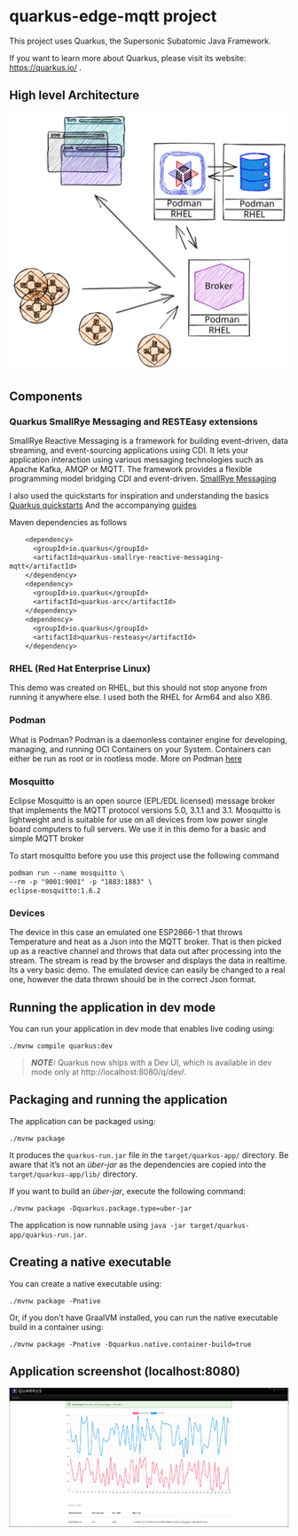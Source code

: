 # quarkus-edge-mqtt project

This project uses Quarkus, the Supersonic Subatomic Java Framework.

If you want to learn more about Quarkus, please visit its website: https://quarkus.io/ .

## High level Architecture
![image](images/arch.svg)


## Components

### Quarkus SmallRye Messaging and RESTEasy extensions
SmallRye Reactive Messaging is a framework for building event-driven, data streaming, and event-sourcing applications using CDI. 
It lets your application interaction using various messaging technologies such as Apache Kafka, AMQP or MQTT. 
The framework provides a flexible programming model bridging CDI and event-driven.
[SmallRye Messaging](https://smallrye.io/smallrye-reactive-messaging/smallrye-reactive-messaging/2/index.html)

I also used the quickstarts for inspiration and understanding the basics [Quarkus quickstarts](https://github.com/quarkusio/quarkus-quickstarts)
And the accompanying [guides](https://quarkus.io/guides/)

Maven dependencies as follows
```
    <dependency>
      <groupId>io.quarkus</groupId>
      <artifactId>quarkus-smallrye-reactive-messaging-mqtt</artifactId>
    </dependency>
    <dependency>
      <groupId>io.quarkus</groupId>
      <artifactId>quarkus-arc</artifactId>
    </dependency>
    <dependency>
      <groupId>io.quarkus</groupId>
      <artifactId>quarkus-resteasy</artifactId>
    </dependency>
```

### RHEL (Red Hat Enterprise Linux)
This demo was created on RHEL, but this should not stop anyone from running it anywhere else. 
I used both the RHEL for Arm64 and also X86. 

### Podman
What is Podman? Podman is a daemonless container engine for developing, managing, and running OCI Containers on your System. 
Containers can either be run as root or in rootless mode.
More on Podman [here](https://podman.io/getting-started/)


### Mosquitto
Eclipse Mosquitto is an open source (EPL/EDL licensed) message broker that implements the MQTT protocol versions 5.0, 3.1.1 and 3.1. 
Mosquitto is lightweight and is suitable for use on all devices from low power single board computers to full servers.
We use it in this demo for a basic and simple MQTT broker

To start mosquitto before you use this project use the following command 

```
podman run --name mosquitto \
--rm -p "9001:9001" -p "1883:1883" \
eclipse-mosquitto:1.6.2
```

### Devices
The device in this case an emulated one ESP2866-1 that throws Temperature and heat as a Json into the MQTT broker.
That is then picked up as a reactive channel and throws that data out after processing into the stream. 
The stream is read by the browser and displays the data in realtime. 
Its a very basic demo. The emulated device can easily be changed to a real one, however the data thrown should be in the correct Json format.


## Running the application in dev mode

You can run your application in dev mode that enables live coding using:
```shell script
./mvnw compile quarkus:dev
```

> **_NOTE:_**  Quarkus now ships with a Dev UI, which is available in dev mode only at http://localhost:8080/q/dev/.

## Packaging and running the application

The application can be packaged using:
```shell script
./mvnw package
```
It produces the `quarkus-run.jar` file in the `target/quarkus-app/` directory.
Be aware that it’s not an _über-jar_ as the dependencies are copied into the `target/quarkus-app/lib/` directory.

If you want to build an _über-jar_, execute the following command:
```shell script
./mvnw package -Dquarkus.package.type=uber-jar
```

The application is now runnable using `java -jar target/quarkus-app/quarkus-run.jar`.

## Creating a native executable

You can create a native executable using:
```shell script
./mvnw package -Pnative
```

Or, if you don't have GraalVM installed, you can run the native executable build in a container using:
```shell script
./mvnw package -Pnative -Dquarkus.native.container-build=true
```




## Application screenshot (localhost:8080)
![image](images/screenshot.png)






